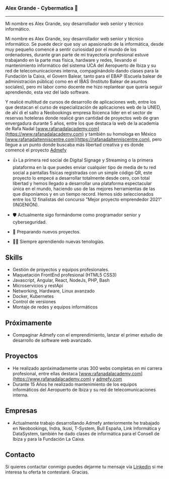 ### Alex Grande - Cybermatica 👋
---

Mi nombre es Alex Grande, soy desarrollador web senior y técnico informático.

Mi nombre es Alex Grande, soy desarrollador web senior y técnico informático.
Se puede decir que soy un apasionado de la informática, desde muy pequeño comencé a sentir curiosidad por el mundo de los ordenadores, durante gran parte de mi trayectoria profesional estuve trabajando en la parte mas física, hardware y redes, llevando el mantenimiento informático del sistema UCA del Aeropuerto de Ibiza y su red de telecomunicaciones interna, compaginándolo dando clases para la Fundación la Caixa, el Govern Balear, tanto para el EBAP (Escuela balear de administración pública) como en el IBAS (Instituto Balear de asuntos sociales), pero mi labor como docente me hizo replantear que quería seguir aprendiendo, esta vez del lado software.

Y realicé multitud de cursos de desarrollo de aplicaciones web, entre los que destacan el curso de especialización de aplicaciones web de la UNED, de ahí di el salto a Neobookings empresa Ibicenca líder en el sector de reservas hoteleras donde realicé gran cantidad de proyectos web de gran envergadura durante 5 años, entre los que destaca la web de la academia de Rafa Nadal [www.rafanadalacademy.com](https://www.rafanadalacademy.com) y también su homologa en México [www.rafanadaltenniscentre.com](https://rafanadaltenniscentre.com), pero llegue a un punto donde buscaba más libertad creativa y es donde comencé el proyecto [Admefy](https://admefy.com)

- 👍 La primera red social de Digital Signage y Streaming o la primera plataforma en la que puedes enviar cualquier tipo de media de tu red social a pantallas físicas registradas con un simple código QR, este proyecto lo empecé a desarrollar totalmente desde cero, con total libertad y hemos llegado a desarrollar una plataforma espectacular única en el mundo, haciendo uso de las mejores herramientas de las que disponíamos y en un tiempo record. Hemos sido seleccionados entre los 12 finalistas del concurso "Mejor proyecto emprendedor 2021" (INGENIÓN).

- 🛡️ Actualmente sigo formándome como programador senior y cyberseguridad.
- 🚀 Preparando nuevos proyectos.
- 🧑‍🏫 Siempre aprendiendo nuevas tenologías.

## Skills

- Gestión de proyectos y equipos profesionales.
- Maquetación FrontEnd profesional (HTML5 CSS3)
- Javascript, Angular, React, NodeJs, PHP, Bash
- Microservicios y restApi
- Networking, Hardware, Linux avanzado
- Docker, Kubernetes
- Control de versiones
- Montaje de redes y equipos informáticos

## Próximamente

- Compaginar Admefy con el emprendimiento, lanzar el primer estudio de desarrollo de software web avanzado.

## Proyectos

- He realizado apróximadamente unas 300 webs completas en mi carrera profesional, entre ellas destaca [www.rafanadalacademy.com](https://www.rafanadalacademy.com) y [admefy.com](https://admefy.com)
- Durante 15 Años he realizado mantenimiento de los equipos informáticos del Aeropuerto de Ibiza y su red de telecomunicaciones interna. 

## Empresas

- Actualmente trabajo desarrollando Admefy anteriormente he trabajado en Neobookings, Indra, Ikusi, T-System, Bull España, Link Informática y DataSystem, también he dado clases de informática para el Consell de Ibiza y para la Fundación La Caixa.

## Contacto
Si quieres contactar conmigo puedes dejarme tu mensaje vía [Linkedin](https://www.linkedin.com/in/cybermatica/) si me interesa tu oferta te contestaré. Gracias.

